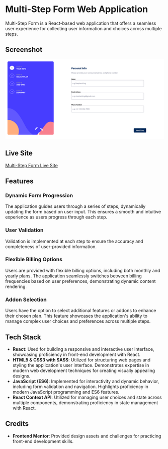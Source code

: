 # Multi-Step Form Web Application

Multi-Step Form is a React-based web application that offers a seamless user experience for collecting user information and choices across multiple steps.

## Screenshot

![App Screenshot](src/assets/webpage-screenshot.png)

## Live Site

[Multi-Step Form Live Site](https://multi-step-form-wvzz.onrender.com/)

## Features

### Dynamic Form Progression

The application guides users through a series of steps, dynamically updating the form based on user input. This ensures a smooth and intuitive experience as users progress through each step.

### User Validation

Validation is implemented at each step to ensure the accuracy and completeness of user-provided information.

### Flexible Billing Options

Users are provided with flexible billing options, including both monthly and yearly plans. The application seamlessly switches between billing frequencies based on user preferences, demonstrating dynamic content rendering.

### Addon Selection

Users have the option to select additional features or addons to enhance their chosen plan. This feature showcases the application's ability to manage complex user choices and preferences across multiple steps.

## Tech Stack

- **React**: Used for building a responsive and interactive user interface, showcasing proficiency in front-end development with React.
- **HTML5 & CSS3 with SASS**: Utilized for structuring web pages and styling the application's user interface. Demonstrates expertise in modern web development techniques for creating visually appealing designs.
- **JavaScript (ES6)**: Implemented for interactivity and dynamic behavior, including form validation and navigation. Highlights proficiency in modern JavaScript programming and ES6 features.
- **React Context API**: Utilized for managing user choices and state across multiple components, demonstrating proficiency in state management with React.

## Credits

- **Frontend Mentor**: Provided design assets and challenges for practicing front-end development skills.

